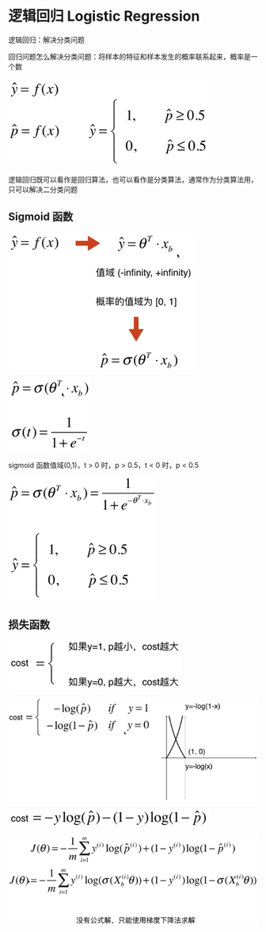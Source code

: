 # 逻辑回归 Logistic Regression

逻辑回归：解决分类问题

回归问题怎么解决分类问题：将样本的特征和样本发生的概率联系起来，概率是一个数

![逻辑回归](images/逻辑回归.png)

逻辑回归既可以看作是回归算法，也可以看作是分类算法，通常作为分类算法用，只可以解决二分类问题

## Sigmoid 函数

![逻辑回归1](images/逻辑回归1.png)

![Sigmoid](images/Sigmoid.png)

sigmoid 函数值域(0,1)，t > 0 时，p > 0.5，t < 0 时，p < 0.5

![Sigmoid1](images/Sigmoid1.png)

## 损失函数

![损失函数1](images/损失函数1.png)

![损失函数2](images/损失函数2.png)

![损失函数3](images/损失函数3.png)

![损失函数4](images/损失函数4.png)